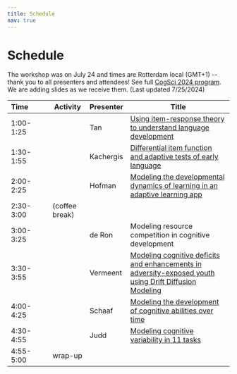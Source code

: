 ```yaml
---
title: Schedule
nav: true
---
```


# Schedule

The workshop was on July 24 and times are Rotterdam local (GMT+1) -- thank you to all presenters and attendees! See full [CogSci 2024 program](https://cognitivesciencesociety.org/program/). 
We are adding slides as we receive them. (Last updated 7/25/2024)

| Time&nbsp;&nbsp;&nbsp;&nbsp;&nbsp;&nbsp;&nbsp;&nbsp;&nbsp; | Activity         | Presenter  | Title                                                      |
| ------------ | -------------- | ---------- | --------------------------------------------------------------- |
| 1:00-1:25    |                | Tan        | [Using item-response theory to understand language development](slides/Tan-case-for-psychometrics.pdf)   |
| 1:30-1:55    |                | Kachergis  | [Differential item function and adaptive tests of early language](slides/Kachergis-DIF-CAT-CDI.pdf) |
| 2:00-2:25    |                | Hofman     | [Modeling the developmental dynamics of learning in an adaptive learning app](slides/Hofman-cogsci-2024.pdf) |
| 2:30-3:00  | (coffee break) |            |                                                                 |
| 3:00-3:25  |                | de Ron     | Modeling resource competition in cognitive development          |
| 3:30-3:55  |                | Vermeent   | [Modeling cognitive deficits and enhancements in adversity-exposed youth using Drift Diffusion Modeling](https://www.stefan-vermeent.nl/slides/cogsci2024_vermeent.pdf) |
| 4:00-4:25  |                | Schaaf     | [Modeling the development of cognitive abilities over time](slides/Schaaf-timeseries.pdf)       |
| 4:30-4:55  |                | Judd       | [Modeling cognitive variability in 11 tasks](slides/Judd-fluctuations.pdf)                      |
| 4:55-5:00  | wrap-up        |            |      |
